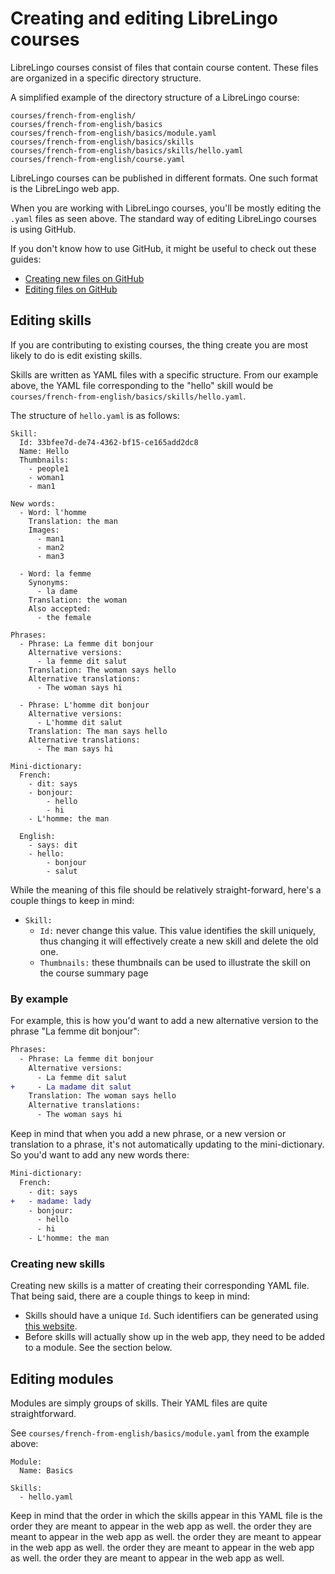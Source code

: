 # Creating and editing LibreLingo courses

LibreLingo courses consist of files that contain course content. These files
are organized in a specific directory structure.

A simplified example of the directory structure of a LibreLingo course:

```
courses/french-from-english/
courses/french-from-english/basics
courses/french-from-english/basics/module.yaml
courses/french-from-english/basics/skills
courses/french-from-english/basics/skills/hello.yaml
courses/french-from-english/course.yaml
```

LibreLingo courses can be published in different formats. One such format is
the LibreLingo web app.

When you are working with LibreLingo courses, you'll be mostly editing the
`.yaml` files as seen above. The standard way of editing LibreLingo courses is
using GitHub.

If you don't know how to use GitHub, it might be useful to check out these
guides:

- [Creating new files on GitHub](https://docs.github.com/en/github/managing-files-in-a-repository/creating-new-files)
- [Editing files on GitHub](https://docs.github.com/en/github/managing-files-in-a-repository/editing-files-in-another-users-repository)

## Editing skills

If you are contributing to existing courses, the thing create you are most likely
to do is edit existing skills.

Skills are written as YAML files with a specific structure. From our example
above, the YAML file corresponding to the "hello" skill would be
`courses/french-from-english/basics/skills/hello.yaml`.

The structure of `hello.yaml` is as follows:

```
Skill:
  Id: 33bfee7d-de74-4362-bf15-ce165add2dc8
  Name: Hello
  Thumbnails:
    - people1
    - woman1
    - man1

New words:
  - Word: l'homme
    Translation: the man
    Images:
      - man1
      - man2
      - man3

  - Word: la femme
    Synonyms:
      - la dame
    Translation: the woman
    Also accepted:
      - the female

Phrases:
  - Phrase: La femme dit bonjour
    Alternative versions:
      - la femme dit salut
    Translation: The woman says hello
    Alternative translations:
      - The woman says hi

  - Phrase: L'homme dit bonjour
    Alternative versions:
      - L'homme dit salut
    Translation: The man says hello
    Alternative translations:
      - The man says hi

Mini-dictionary:
  French:
    - dit: says
    - bonjour:
        - hello
        - hi
    - L'homme: the man

  English:
    - says: dit
    - hello:
        - bonjour
        - salut
```

While the meaning of this file should be relatively straight-forward, here's
a couple things to keep in mind:

- `Skill:`
  - `Id:` never change this value. This value identifies the skill uniquely, thus changing it will effectively create a new skill and delete the old one.
  - `Thumbnails:` these thumbnails can be used to illustrate the skill on the course summary page

### By example

For example, this is how you'd want to add a new alternative version to the
phrase "La femme dit bonjour":

```diff
Phrases:
  - Phrase: La femme dit bonjour
    Alternative versions:
      - La femme dit salut
+     - La madame dit salut
    Translation: The woman says hello
    Alternative translations:
      - The woman says hi
```

Keep in mind that when you add a new phrase, or a new version or translation
to a phrase, it's not automatically updating to the mini-dictionary. So you'd
want to add any new words there:

```diff
Mini-dictionary:
  French:
    - dit: says
+   - madame: lady
    - bonjour:
      - hello
      - hi
    - L'homme: the man
```

### Creating new skills

Creating new skills is a matter of creating their corresponding YAML file.
That being said, there are a couple things to keep in mind:

- Skills should have a unique `Id`. Such identifiers can be generated using
  [this website]().
- Before skills will actually show up in the web app, they need to be added to
  a module. See the section below.

## Editing modules

Modules are simply groups of skills. Their YAML files are quite straightforward.

See `courses/french-from-english/basics/module.yaml` from the example above:

```
Module:
  Name: Basics

Skills:
  - hello.yaml
```

Keep in mind that the order in which the skills appear in this YAML file is
the order they are meant to appear in the web app as well.
the order they are meant to appear in the web app as well.
the order they are meant to appear in the web app as well.
the order they are meant to appear in the web app as well.
the order they are meant to appear in the web app as well.
